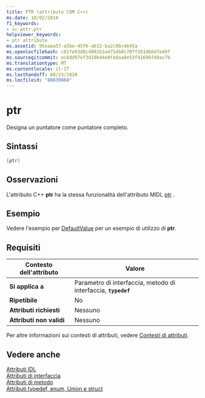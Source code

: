 ```yaml
---
title: PTR (attributo COM C++)
ms.date: 10/02/2018
f1_keywords:
- vc-attr.ptr
helpviewer_keywords:
- ptr attribute
ms.assetid: 95eaea57-a5be-45f6-a612-ba2c9bc4645a
ms.openlocfilehash: c01fe93d8c4092b3a4754b0c70ff161d66dfe49f
ms.sourcegitcommit: ec6dd97ef3d10b44e0fedaa8e53f41696f49ac7b
ms.translationtype: MT
ms.contentlocale: it-IT
ms.lasthandoff: 08/25/2020
ms.locfileid: "88839868"
---
```

# <a name="ptr"></a>ptr

Designa un puntatore come puntatore completo.

## <a name="syntax"></a>Sintassi

```cpp
[ptr]
```

## <a name="remarks"></a>Osservazioni

L'attributo C++ **ptr** ha la stessa funzionalità dell'attributo MIDL [ptr](/windows/win32/Midl/ptr) .

## <a name="example"></a>Esempio

Vedere l'esempio per [DefaultValue](defaultvalue.md) per un esempio di utilizzo di **ptr**.

## <a name="requirements"></a>Requisiti

| Contesto dell'attributo | Valore |
|-|-|
|**Si applica a**|Parametro di interfaccia, metodo di interfaccia, **`typedef`**|
|**Ripetibile**|No|
|**Attributi richiesti**|Nessuno|
|**Attributi non validi**|Nessuno|

Per altre informazioni sui contesti di attributi, vedere [Contesti di attributi](cpp-attributes-com-net.md#contexts).

## <a name="see-also"></a>Vedere anche

[Attributi IDL](idl-attributes.md)<br/>
[Attributi di interfaccia](interface-attributes.md)<br/>
[Attributi di metodo](method-attributes.md)<br/>
[Attributi typedef, enum, Union e struct](typedef-enum-union-and-struct-attributes.md)

